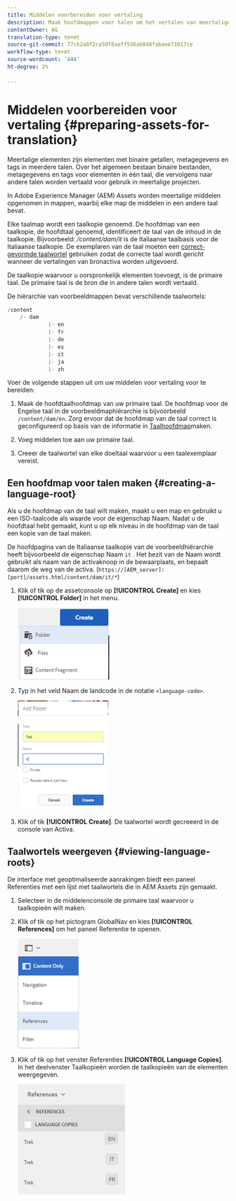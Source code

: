 ```yaml
---
title: Middelen voorbereiden voor vertaling
description: Maak hoofdmappen voor talen om het vertalen van meertalige middelen voor te bereiden.
contentOwner: AG
translation-type: tm+mt
source-git-commit: 77c62a8f2ca50f8aaff556a6848fabaee71017ce
workflow-type: tm+mt
source-wordcount: '444'
ht-degree: 2%

---
```



# Middelen voorbereiden voor vertaling {#preparing-assets-for-translation}

Meertalige elementen zijn elementen met binaire getallen, metagegevens en tags in meerdere talen. Over het algemeen bestaan binaire bestanden, metagegevens en tags voor elementen in één taal, die vervolgens naar andere talen worden vertaald voor gebruik in meertalige projecten.

In Adobe Experience Manager (AEM) Assets worden meertalige middelen opgenomen in mappen, waarbij elke map de middelen in een andere taal bevat.

Elke taalmap wordt een taalkopie genoemd. De hoofdmap van een taalkopie, de hoofdtaal genoemd, identificeert de taal van de inhoud in de taalkopie. Bijvoorbeeld: */content/dam/it* is de Italiaanse taalbasis voor de Italiaanse taalkopie. De exemplaren van de taal moeten een [correct-gevormde taalwortel](preparing-assets-for-translation.md#creating-a-language-root) gebruiken zodat de correcte taal wordt gericht wanneer de vertalingen van bronactiva worden uitgevoerd.

De taalkopie waarvoor u oorspronkelijk elementen toevoegt, is de primaire taal. De primaire taal is de bron die in andere talen wordt vertaald.

De hiërarchie van voorbeeldmappen bevat verschillende taalwortels:

```java
/content
    /- dam
             |- en
             |- fr
             |- de
             |- es
             |- it
             |- ja
             |- zh
```

Voer de volgende stappen uit om uw middelen voor vertaling voor te bereiden:

1. Maak de hoofdtaalhoofdmap van uw primaire taal. De hoofdmap voor de Engelse taal in de voorbeeldmaphiërarchie is bijvoorbeeld `/content/dam/en`. Zorg ervoor dat de hoofdmap van de taal correct is geconfigureerd op basis van de informatie in [Taalhoofdmap](preparing-assets-for-translation.md#creating-a-language-root)maken.

1. Voeg middelen toe aan uw primaire taal.
1. Creeer de taalwortel van elke doeltaal waarvoor u een taalexemplaar vereist.

## Een hoofdmap voor talen maken {#creating-a-language-root}

Als u de hoofdmap van de taal wilt maken, maakt u een map en gebruikt u een ISO-taalcode als waarde voor de eigenschap Naam. Nadat u de hoofdtaal hebt gemaakt, kunt u op elk niveau in de hoofdmap van de taal een kopie van de taal maken.

De hoofdpagina van de Italiaanse taalkopie van de voorbeeldhiërarchie heeft bijvoorbeeld de eigenschap Naam `it` . Het bezit van de Naam wordt gebruikt als naam van de activaknoop in de bewaarplaats, en bepaalt daarom de weg van de activa. (`https://[AEM_server]:[port]/assets.html/content/dam/it/*`)

1. Klik of tik op de assetconsole op **[!UICONTROL Create]** en kies **[!UICONTROL Folder]** in het menu.

   ![chlimage_1-120](assets/chlimage_1-120.png)

1. Typ in het veld Naam de landcode in de notatie `<language-code>`.

   ![chlimage_1-121](assets/chlimage_1-121.png)

1. Klik of tik **[!UICONTROL Create]**. De taalwortel wordt gecreeerd in de console van Activa.

## Taalwortels weergeven {#viewing-language-roots}

De interface met geoptimaliseerde aanrakingen biedt een paneel Referenties met een lijst met taalwortels die in AEM Assets zijn gemaakt.

1. Selecteer in de middelenconsole de primaire taal waarvoor u taalkopieën wilt maken.
1. Klik of tik op het pictogram GlobalNav en kies **[!UICONTROL References]** om het paneel Referentie te openen.

   ![chlimage_1-122](assets/chlimage_1-122.png)

1. Klik of tik op het venster Referenties **[!UICONTROL Language Copies]**. In het deelvenster Taalkopieën worden de taalkopieën van de elementen weergegeven.

   ![chlimage_1-123](assets/chlimage_1-123.png)

